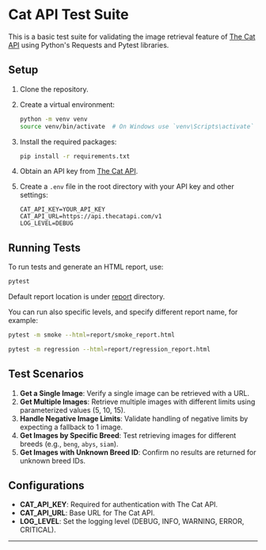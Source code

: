 # Cat API Test Suite

This is a basic test suite for validating the image retrieval feature of [The Cat API](https://thecatapi.com/) using
Python's Requests and Pytest libraries.

## Setup

1. Clone the repository.
2. Create a virtual environment:

   ```bash
   python -m venv venv
   source venv/bin/activate  # On Windows use `venv\Scripts\activate`
   ```

3. Install the required packages:

   ```bash
   pip install -r requirements.txt
   ```

4. Obtain an API key from [The Cat API](https://thecatapi.com/).
5. Create a `.env` file in the root directory with your API key and other settings:

   ```plaintext
   CAT_API_KEY=YOUR_API_KEY
   CAT_API_URL=https://api.thecatapi.com/v1
   LOG_LEVEL=DEBUG
   ```

## Running Tests

To run tests and generate an HTML report, use:

```bash
pytest
```
Default report location is under [report](report) directory.

You can run also specific levels, and specify different report name, for example:

```bash
pytest -m smoke --html=report/smoke_report.html
```
```bash
pytest -m regression --html=report/regression_report.html
```


## Test Scenarios

1. **Get a Single Image**: Verify a single image can be retrieved with a URL.
2. **Get Multiple Images**: Retrieve multiple images with different limits using parameterized values (5, 10, 15).
3. **Handle Negative Image Limits**: Validate handling of negative limits by expecting a fallback to 1 image.
4. **Get Images by Specific Breed**: Test retrieving images for different breeds (e.g., `beng`, `abys`, `siam`).
5. **Get Images with Unknown Breed ID**: Confirm no results are returned for unknown breed IDs.

## Configurations

- **CAT_API_KEY**: Required for authentication with The Cat API.
- **CAT_API_URL**: Base URL for The Cat API.
- **LOG_LEVEL**: Set the logging level (DEBUG, INFO, WARNING, ERROR, CRITICAL).

---
